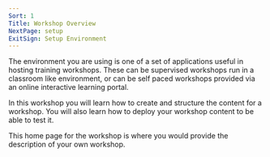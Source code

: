 ```yaml
---
Sort: 1
Title: Workshop Overview
NextPage: setup
ExitSign: Setup Environment
---
```


The environment you are using is one of a set of applications useful in hosting training workshops. These can be supervised workshops run in a classroom like environment, or can be self paced workshops provided via an online interactive learning portal.

In this workshop you will learn how to create and structure the content for a workshop. You will also learn how to deploy your workshop content to be able to test it.

This home page for the workshop is where you would provide the description of your own workshop.
